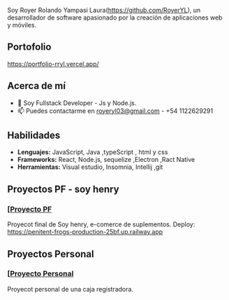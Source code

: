 
Soy Royer Rolando Yampasi Laura(https://github.com/RoyerYL), un desarrollador de software apasionado por la creación de aplicaciones web y móviles.

## Portofolio 
https://portfolio-rryl.vercel.app/

## Acerca de mí
- 🌱 Soy Fullstack Developer - Js y Node.js.
- 📫 Puedes contactarme en royeryl03@gmail.com - +54 1122629291

## Habilidades
- **Lenguajes:** JavaScript, Java ,typeScript , html y css
- **Frameworks:** React, Node.js, sequelize ,Electron ,Ract Native
- **Herramientas:** Visual estudio, Insomnia, Intellij ,git 

## Proyectos PF - soy henry
### [[Proyecto PF]([https://github.com/TuNombre/Proyecto1](https://github.com/RoyerYL/Caja-registradora-1](https://github.com/Angl098/optimotech-front)))
Proyecot final de Soy henry, e-comerce de suplementos.
Deploy: https://penitent-frogs-production-25bf.up.railway.app


## Proyectos Personal
### [[Proyecto Personal](https://github.com/TuNombre/Proyecto1](https://github.com/RoyerYL/Caja-registradora-1))
Proyecot personal de una caja registradora.

